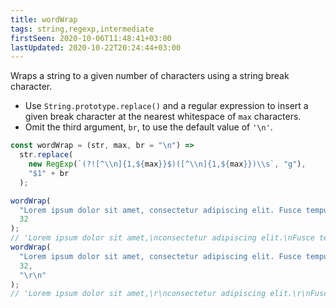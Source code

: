 ```yaml
---
title: wordWrap
tags: string,regexp,intermediate
firstSeen: 2020-10-06T11:48:41+03:00
lastUpdated: 2020-10-22T20:24:44+03:00
---
```


Wraps a string to a given number of characters using a string break character.

- Use `String.prototype.replace()` and a regular expression to insert a given break character at the nearest whitespace of `max` characters.
- Omit the third argument, `br`, to use the default value of `'\n'`.

```js
const wordWrap = (str, max, br = "\n") =>
  str.replace(
    new RegExp(`(?![^\\n]{1,${max}}$)([^\\n]{1,${max}})\\s`, "g"),
    "$1" + br
  );
```

```js
wordWrap(
  "Lorem ipsum dolor sit amet, consectetur adipiscing elit. Fusce tempus.",
  32
);
// 'Lorem ipsum dolor sit amet,\nconsectetur adipiscing elit.\nFusce tempus.'
wordWrap(
  "Lorem ipsum dolor sit amet, consectetur adipiscing elit. Fusce tempus.",
  32,
  "\r\n"
);
// 'Lorem ipsum dolor sit amet,\r\nconsectetur adipiscing elit.\r\nFusce tempus.'
```
